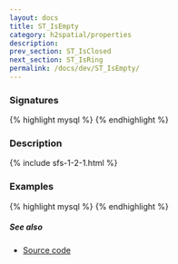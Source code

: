 ```yaml
---
layout: docs
title: ST_IsEmpty
category: h2spatial/properties
description: 
prev_section: ST_IsClosed
next_section: ST_IsRing
permalink: /docs/dev/ST_IsEmpty/
---
```


### Signatures

{% highlight mysql %}
{% endhighlight %}

### Description



{% include sfs-1-2-1.html %}

### Examples

{% highlight mysql %}
{% endhighlight %}

##### See also

* <a href="https://github.com/irstv/H2GIS/blob/master/h2spatial/src/main/java/org/h2gis/h2spatial/internal/function/spatial/properties/ST_IsEmpty.java" target="_blank">Source code</a>
